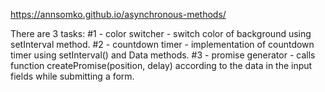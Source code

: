 https://annsomko.github.io/asynchronous-methods/

There are 3 tasks:
#1 - color switcher - switch color of background using setInterval method.
#2 - countdown timer - implementation of countdown timer using setInterval() and Data methods.
#3 - promise generator - calls function createPromise(position, delay) according to the data in the input fields while submitting a form.
